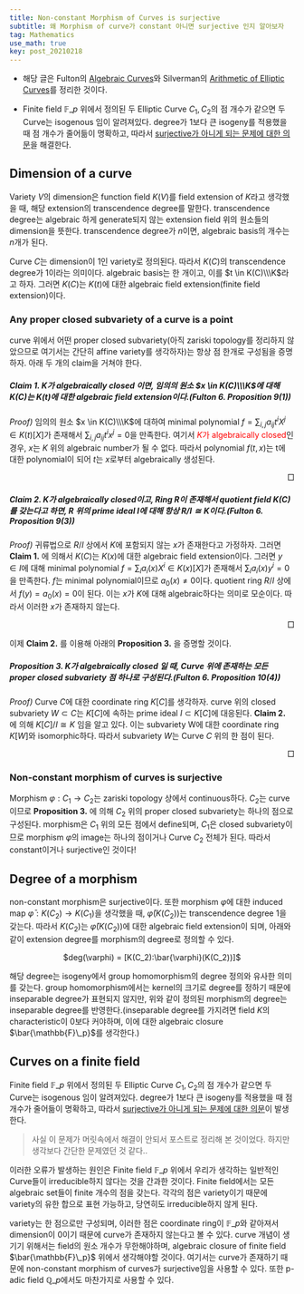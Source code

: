 ```yaml
---
title: Non-constant Morphism of Curves is surjective
subtitle: 왜 Morphism of curve가 constant 아니면 surjective 인지 알아보자
tag: Mathematics
use_math: true
key: post_20210218
---
```


* 해당 글은 Fulton의 [Algebraic Curves](http://www.math.lsa.umich.edu/~wfulton/CurveBook.pdf)와 Silverman의 [Arithmetic of Elliptic Curves](https://www.springer.com/gp/book/9780387094939)를 정리한 것이다.

* Finite field $\mathbb{F}\_p$ 위에서 정의된 두 Elliptic Curve $C_1, C_2$의 점 개수가 같으면 두 Curve는 isogenous 임이 알려져있다. degree가 1보다 큰 isogeny를 적용했을 때 점 개수가 줄어듦이 명확하고, 따라서 [surjective가 아니게 되는 문제에 대한 의문](https://math.stackexchange.com/questions/2969598/if-isogenous-elliptic-curves-have-equal-numbers-of-points-how-can-isogenies-hav)을 해결한다.

## Dimension of a curve

Variety $V$의 dimension은 function field $K(V)$를 field extension of $K$라고 생각했을 때, 해당 extension의 transcendence degree를 말한다. transcendence degree는 algebraic 하게 generate되지 않는 extension field 위의 원소들의 dimension을 뜻한다. transcendence degree가 $n$이면, algebraic basis의 개수는 $n$개가 된다.

Curve $C$는 dimension이 1인 variety로 정의된다. 따라서 $K(C)$의 transcendence degree가 1이라는 의미이다. algebraic basis는 한 개이고, 이를 $t \in K(C)\\\K$라고 하자. 그러면 $K(C)$는 $K(t)$에 대한 algebraic field extension(finite field extension)이다.

### Any proper closed subvariety of a curve is a point

curve 위에서 어떤 proper closed subvariety(아직 zariski topology를 정리하지 않았으므로 여기서는 간단히 affine variety를 생각하자)는 항상 점 한개로 구성됨을 증명하자. 아래 두 개의 claim을 거쳐야 한다.

##### Claim 1. $K$가 algebraically closed 이면, 임의의 원소 $x \in K(C)\\\K$에 대해 $K(C)$는 $K(t)$에 대한 algebraic field extension이다.(Fulton 6. Proposition 9(1))

_Proof)_ 임의의 원소 $x \in K(C)\\\K$에 대하여 minimal polynomial $f = \sum_{i,j} a_{ij} t^i X^j \in K(t)[X]$가 존재해서 $\sum_{i,j} a_{ij} t^i x^j = 0$을 만족한다. 여기서 <font color='red'>$K$가 algebraically closed</font>인 경우, $x$는 $K$ 위의 algebraic number가 될 수 없다. 따라서 polynomial $f(t,x)$는 t에 대한 polynomial이 되어 $t$는 $x$로부터 algebraically 생성된다.

<div style="text-align: right">□</div>

##### Claim 2. $K$가 algebraically closed이고, Ring $R$이 존재해서 quotient field $K(C)$를 갖는다고 하면, $R$ 위의 prime ideal $I$에 대해 항상 $R/I \cong K$이다.(Fulton 6. Proposition 9(3))

_Proof)_ 귀류법으로 $R/I$ 상에서 $K$에 포함되지 않는 $x$가 존재한다고 가정하자. 그러면 **Claim 1.** 에 의해서 $K(C)$는 $K(x)$에 대한 algebraic field extension이다. 그러면 $y \in I$에 대해 minimal polynomial $f = \sum_{i} a_{i}(x)X^i \in K(x)[X]$가 존재해서 $\sum_{i} a_{i}(x) y^i = 0$을 만족한다. 
$f$는 minimal polynomial이므로 $a_0(x) \neq 0$이다. quotient ring $R/I$ 상에서 $f(y) = a_0(x) = 0$이 된다. 이는 $x$가 $K$에 대해 algebraic하다는 의미로 모순이다. 따라서 이러한 $x$가 존재하지 않는다. 

<div style="text-align: right">□</div>

이제 **Claim 2.** 를 이용해 아래의 **Proposition 3.** 을 증명할 것이다.

##### Proposition 3. $K$가 algebraically closed 일 때, Curve 위에 존재하는 모든 proper closed subvariety 점 하나로 구성된다.(Fulton 6. Proposition 10(4))

_Proof)_ Curve $C$에 대한 coordinate ring $K[C]$를 생각하자. curve 위의 closed subvariety $W \subset C$는 $K[C]$에 속하는 prime ideal $I \subset K[C]$에 대응된다. **Claim 2.** 에 의해 $K[C]/I \cong K$ 임을 알고 있다. 이는 subvariety W에 대한 coordinate ring $K[W]$와 isomorphic하다. 따라서 subvariety $W$는 Curve $C$ 위의 한 점이 된다.

<div style="text-align: right">□</div>

### Non-constant morphism of curves is surjective 

Morphism $\varphi: C_1 \rightarrow C_2$는 zariski topology 상에서 continuous하다. $C_2$는 curve이므로 **Proposition 3.** 에 의해 $C_2$ 위의 proper closed subvariety는 하나의 점으로 구성된다. morphism은 $C_1$ 위의 모든 점에서 define되며, $C_1$은 closed subvariety이므로 morphism $\varphi$의 image는 하나의 점이거나 Curve $C_2$ 전체가 된다. 따라서 constant이거나 surjective인 것이다!

## Degree of a morphism

non-constant morphism은 surjective이다. 또한 morphism $\varphi$에 대한 induced map $\bar{\varphi}: K(C_2) \rightarrow K(C_1)$을 생각했을 때, $\bar{\varphi}(K(C_2))$는 transcendence degree 1을 갖는다. 따라서 $K(C_2)$는 $\bar{\varphi}(K(C_2))$에 대한 algebraic field extension이 되며, 아래와 같이 extension degree를 morphism의 degree로 정의할 수 있다.

<center>$deg(\varphi) = [K(C_2):\bar{\varphi}(K(C_2))]$</center>

해당 degree는 isogeny에서 group homomorphism의 degree 정의와 유사한 의미를 갖는다. group homomorphism에서는 kernel의 크기로 degree를 정하기 때문에 inseparable degree가 표현되지 않지만, 위와 같이 정의된 morphism의 degree는 inseparable degree를 반영한다.(inseparable degree를 가지려면 field $K$의 characteristic이 0보다 커야하며, 이에 대한 algebraic closure $\bar{\mathbb{F}\_p}$를 생각한다.)

## Curves on a finite field

Finite field $\mathbb{F}\_p$ 위에서 정의된 두 Elliptic Curve $C_1, C_2$의 점 개수가 같으면 두 Curve는 isogenous 임이 알려져있다. degree가 1보다 큰 isogeny를 적용했을 때 점 개수가 줄어듦이 명확하고, 따라서 [surjective가 아니게 되는 문제에 대한 의문](https://math.stackexchange.com/questions/2969598/if-isogenous-elliptic-curves-have-equal-numbers-of-points-how-can-isogenies-hav)이 발생한다.

 > 사실 이 문제가 머릿속에서 해결이 안되서 포스트로 정리해 본 것이었다. 하지만 생각보다 간단한 문제였던 것 같다..

이러한 오류가 발생하는 원인은 Finite field $\mathbb{F}\_p$ 위에서 우리가 생각하는 일반적인 Curve들이 irreducible하지 않다는 것을 간과한 것이다. Finite field에서는 모든 algebraic set들이 finite 개수의 점을 갖는다. 각각의 점은 variety이기 때문에 variety의 유한 합으로 표현 가능하고, 당연히도 irreducible하지 않게 된다.

variety는 한 점으로만 구성되며, 이러한 점은 coordinate ring이 $\mathbb{F}\_p$와 같아져서 dimension이 0이기 때문에 curve가 존재하지 않는다고 볼 수 있다. curve 개념이 생기기 위해서는 field의 원소 개수가 무한해야하며, algebraic closure of finite field $\bar{\mathbb{F}\_p}$ 위에서 생각해야할 것이다. 여기서는 curve가 존재하기 때문에 non-constant morphism of curves가 surjective임을 사용할 수 있다.
또한 p-adic field $\mathbb{Q}\_p$에서도 마찬가지로 사용할 수 있다.